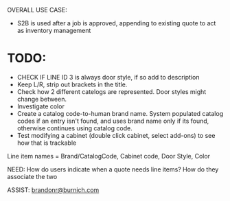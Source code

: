 OVERALL USE CASE:
- S2B is used after a job is approved, appending to existing quote to act as inventory management

# TODO:
- CHECK IF LINE ID 3 is always door style, if so add to description
- Keep L/R, strip out brackets in the title.
- Check how 2 different catelogs are represented. Door styles might change between.
- Investigate color
- Create a catalog code-to-human brand name. System populated catalog codes if an entry isn't found, and uses brand name only if its found, otherwise continues using catalog code.
- Test modifying a cabinet (double click cabinet, select add-ons) to see how that is trackable

Line item names = Brand/CatalogCode, Cabinet code, Door Style, Color 



NEED:
How do users indicate when a quote needs line items?
How do they associate the two

ASSIST:
brandonr@burnich.com

